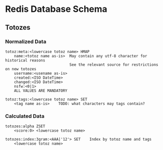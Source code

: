 # Redis Database Schema

## Totozes

### Normalized Data

    totoz:meta:<lowercase totoz name> HMAP
        name:<totoz name as-is>  May contain any utf-8 character for historical reasons
                                 See the relevant source for restrictions on new totozes
        username:<usename as-is>
        created:<ISO DateTime>
        changed:<ISO DateTime>
        nsfw:<0|1>
        ALL VALUES ARE MANDATORY
    
    totoz:tags:<lowercase totoz name> SET
        <tag name as-is>    TODO: what characters may tags contain?

### Calculated Data

    totozes:alpha ZSET
        <score:0> <lowercase totoz name>
    
    totozes:index:3gram:<AAA|'12'> SET    Index by totoz name and tags
        <lowercase totoz name>